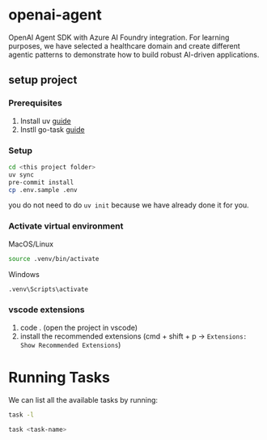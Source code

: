 # openai-agent

OpenAI Agent SDK with Azure AI Foundry integration. For learning purposes, we
have selected a healthcare domain and create different agentic patterns to
demonstrate how to build robust AI-driven applications.

## setup project

### Prerequisites

1. Install uv [guide](https://docs.astral.sh/uv/getting-started/installation/)
2. Instll go-task [guide](https://taskfile.dev/installation/)

### Setup

```sh
cd <this project folder>
uv sync
pre-commit install
cp .env.sample .env
```

you do not need to do `uv init` because we have already done it for you.

### Activate virtual environment

MacOS/Linux

```sh
source .venv/bin/activate
```

Windows

```sh
.venv\Scripts\activate
```

### vscode extensions

1. code . (open the project in vscode)
1. install the recommended extensions (cmd + shift + p ->
   `Extensions: Show Recommended Extensions`)

# Running Tasks

We can list all the available tasks by running:

```sh
task -l
```

```sh
task <task-name>
```
